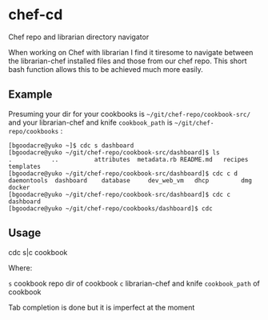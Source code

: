 # chef-cd
Chef repo and librarian directory navigator

When working on Chef with librarian I find it tiresome to navigate between the librarian-chef installed files and those from our chef repo. This short bash function allows this to be achieved much more easily.

## Example

Presuming your dir for your cookbooks is `~/git/chef-repo/cookbook-src/` and your librarian-chef and knife `cookbook_path` is `~/git/chef-repo/cookbooks` :

	[bgoodacre@yuko ~]$ cdc s dashboard
	[bgoodacre@yuko ~/git/chef-repo/cookbook-src/dashboard]$ ls
	.           ..          attributes  metadata.rb README.md   recipes     templates
	[bgoodacre@yuko ~/git/chef-repo/cookbook-src/dashboard]$ cdc c d
	daemontools  dashboard    database     dev_web_vm   dhcp         dmg          docker
	[bgoodacre@yuko ~/git/chef-repo/cookbook-src/dashboard]$ cdc c dashboard
	[bgoodacre@yuko ~/git/chef-repo/cookbooks/dashboard]$ cdc	

## Usage

cdc s|c cookbook

Where:

`s` cookbook repo dir of cookbook
`c` librarian-chef and knife `cookbook_path` of cookbook

Tab completion is done but it is imperfect at the moment 

